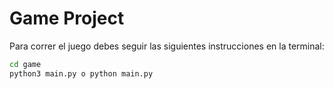 # Game Project

Para correr el juego debes seguir las siguientes instrucciones en la terminal:

```sh
cd game  
python3 main.py o python main.py
```